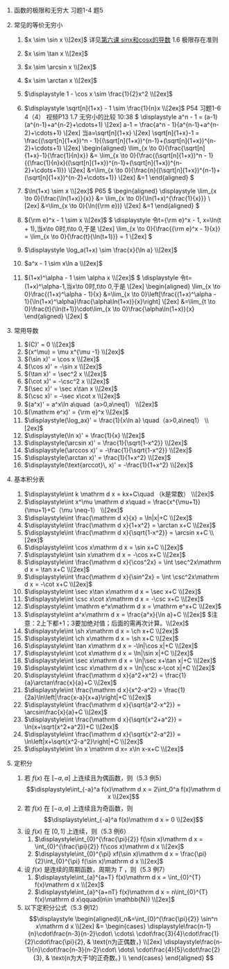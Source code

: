 1. 函数的极限和无穷大
   习题1-4 题5
2. 常见的等价无穷小
   1. $x \sim \sin x \\[2ex]$
     详见[第六课 sinx和cosx的导数](第六课%20sinx和cosx的导数/第六课%20sinx和cosx的导数.md)
     1.6 极限存在准则

   2. $x \sim \tan x \\[2ex]$

   3. $x \sim \arcsin x \\[2ex]$

   4. $x \sim \arctan x \\[2ex]$

   5. $\displaystyle 1 - \cos x \sim \frac{1}{2}x^2 \\[2ex]$

   6. $\displaystyle \sqrt[n]{1+x} - 1 \sim \frac{1}{n}x \\[2ex]$
        P54 习题1-6 4（4）
        视频P13 1.7 无穷小的比较 10:38
        $
        \displaystyle a^n - 1 = (a-1)(a^{n-1}+a^{n-2}+\cdots+1) \\[2ex]
        a-1 = \frac{a^n - 1}{a^{n-1}+a^{n-2}+\cdots+1} \\[2ex]
        当a=\sqrt[n]{1+x} \\[2ex]
        \sqrt[n]{1+x}-1 = \frac{(\sqrt[n]{1+x})^n - 1}{(\sqrt[n]{1+x})^{n-1}+(\sqrt[n]{1+x})^{n-2}+\cdots+1} \\[2ex]
        \begin{aligned}
        \lim_{x \to 0}{\frac{\sqrt[n]{1+x}-1}{\frac{1}{n}x}} &= \lim_{x \to 0}{\frac{(\sqrt[n]{1+x})^n - 1}{{\frac{1}{n}x}((\sqrt[n]{1+x})^{n-1}+(\sqrt[n]{1+x})^{n-2}+\cdots+1)}} \\[2ex]
        &=\lim_{x \to 0}{\frac{n}{(\sqrt[n]{1+x})^{n-1}+(\sqrt[n]{1+x})^{n-2}+\cdots+1}} \\[2ex]
        &=1
        \end{aligned}
        $

   7. $\ln(1+x) \sim x \\[2ex]$
        P65
        $
        \begin{aligned}
        \displaystyle \lim_{x \to 0}{\frac{\ln(1+x)}{x}} &= \lim_{x \to 0}{\ln(1+x)^{\frac{1}{x}}} \\[2ex]
        &=\lim_{x \to 0}{\ln({\rm e})} \\[2ex]
        &=1
        \end{aligned}
        $

   8. ${\rm e}^x - 1 \sim x \\[2ex]$
        $
        \displaystyle 令t={\rm e}^x - 1, x=\ln(t + 1),当x\to 0时,t\to 0,于是 \\[2ex]
        \lim_{x \to 0}{\frac{{\rm e}^x - 1}{x}} = \lim_{x \to 0}{\frac{t}{\ln(t+1)}} = 1 \\[2ex]
        $

   9. $\displaystyle \log_a(1+x) \sim \frac{x}{\ln a} \\[2ex]$

   10.  $a^x - 1 \sim x\ln a \\[2ex]$

   11.  $(1+x)^\alpha - 1 \sim \alpha x \\[2ex]$
        $
        \displaystyle 令t=(1+x)^\alpha-1,当x\to 0时,t\to 0,于是 \\[2ex]
        \begin{aligned}
        \lim_{x \to 0}\frac{(1+x)^\alpha - 1}{x}
        &=\lim_{x \to 0}\left[\frac{(1+x)^\alpha - 1}{\ln(1+x)^\alpha}\frac{\alpha\ln(1+x)}{x}\right] \\[2ex]
        &=\lim_{t \to 0}\frac{t}{\ln(t+1)}\cdot\lim_{x \to 0}\frac{\alpha\ln(1+x)}{x}
        \end{aligned} \\[2ex]
        $
3. 常用导数
   1. $(C)' = 0 \\[2ex]$
   2. $(x^\mu) = \mu x^{\mu -1} \\[2ex]$
   3. $(\sin x)' = \cos x \\[2ex]$
   4. $(\cos x)' = -\sin x \\[2ex]$
   5. $(\tan x)' = \sec^2 x \\[2ex]$
   6. $(\cot x)' = -\csc^2 x \\[2ex]$
   7. $(\sec x)' = \sec x\tan x \\[2ex]$
   8. $(\csc x)' = -\sec x\cot x \\[2ex]$
   9. $(a^x)' = a^x\ln a\quad（a>0,a\neq1） \\[2ex]$
   10. $(\mathrm e^x)' = {\rm e}^x \\[2ex]$
   11. $\displaystyle(\log_ax)' = \frac{1}{x\ln a} \quad（a>0,a\neq1） \\[2ex]$
   12. $\displaystyle(\ln x)' = \frac{1}{x} \\[2ex]$
   13. $\displaystyle(\arcsin x)' = \frac{1}{\sqrt{1-x^2}} \\[2ex]$
   14. $\displaystyle(\arccos x)' = -\frac{1}{\sqrt{1-x^2}} \\[2ex]$
   15. $\displaystyle(\arctan x)' = \frac{1}{1+x^2} \\[2ex]$
   16. $\displaystyle(\text{arccot}\, x)' = -\frac{1}{1+x^2} \\[2ex]$
4. 基本积分表
   1. $\displaystyle\int k \mathrm d x = kx+C\quad （k是常数） \\[2ex]$
   2. $\displaystyle\int x^\mu \mathrm d x\quad = \frac{x^{\mu+1}}{\mu+1}+C（\mu \neq-1） \\[2ex]$
   3. $\displaystyle\int \frac{\mathrm d x}{x} = \ln|x|+C \\[2ex]$
   4. $\displaystyle\int \frac{\mathrm d x}{1+x^2} = \arctan x+C \\[2ex]$
   5. $\displaystyle\int \frac{\mathrm d x}{\sqrt{1-x^2}} = \arcsin x+C \\[2ex]$
   6. $\displaystyle\int \cos x\mathrm d x = \sin x+C \\[2ex]$
   7. $\displaystyle\int \sin x\mathrm d x = -\cos x+C \\[2ex]$
   8. $\displaystyle\int \frac{\mathrm d x}{\cos^2x} = \int \sec^2x\mathrm d x = \tan x+C \\[2ex]$
   9. $\displaystyle\int \frac{\mathrm d x}{\sin^2x} = \int \csc^2x\mathrm d x = -\cot x+C \\[2ex]$
   10. $\displaystyle\int \sec x\tan x\mathrm d x = \sec x+C \\[2ex]$
   11. $\displaystyle\int \csc x\cot x\mathrm d x = -\csc x+C \\[2ex]$
   12. $\displaystyle\int \mathrm e^x\mathrm d x = \mathrm e^x+C \\[2ex]$
   13. $\displaystyle\int a^x\mathrm d x = \frac{a^x}{\ln a}+C \\[2ex]$
   $注意：2上下都+1；3要加绝对值；后面的需再次计算。\\[2ex]$
   14. $\displaystyle\int \sh x\mathrm d x = \ch x+C \\[2ex]$
   15. $\displaystyle\int \ch x\mathrm d x = \sh x+C \\[2ex]$
   16. $\displaystyle\int \tan x\mathrm d x = -\ln|\cos x|+C \\[2ex]$
   17. $\displaystyle\int \cot x\mathrm d x = \ln|\sin x|+C \\[2ex]$
   18. $\displaystyle\int \sec x\mathrm d x = \ln|\sec x+\tan x|+C \\[2ex]$
   19. $\displaystyle\int \csc x\mathrm d x = \ln|\csc x-\cot x|+C \\[2ex]$
   20. $\displaystyle\int \frac{\mathrm d x}{a^2+x^2} = \frac{1}{a}\arctan\frac{x}{a}+C \\[2ex]$
   21. $\displaystyle\int \frac{\mathrm d x}{x^2-a^2} = \frac{1}{2a}\ln\left|\frac{x-a}{x+a}\right|+C \\[2ex]$
   22. $\displaystyle\int \frac{\mathrm d x}{\sqrt{a^2-x^2}} = \arcsin\frac{x}{a}+C \\[2ex]$
   23. $\displaystyle\int \frac{\mathrm d x}{\sqrt{x^2+a^2}} = \ln(x+\sqrt{x^2+a^2})+C \\[2ex]$
   24. $\displaystyle\int \frac{\mathrm d x}{\sqrt{x^2-a^2}} = \ln\left|x+\sqrt{x^2-a^2}\right|+C \\[2ex]$
   25. $\displaystyle\int \ln x \mathrm d x= x\ln x-x+C \\[2ex]$
  
5. 定积分
   1. 若 $f(x)$ 在 $[-a,a]$ 上连续且为偶函数，则（5.3 例5）
      $$\displaystyle\int_{-a}^a f(x)\mathrm d x = 2\int_0^a f(x)\mathrm d x \\[2ex]$$
   2. 若 $f(x)$ 在 $[-a,a]$ 上连续且为奇函数，则
      $$\displaystyle\int_{-a}^a f(x)\mathrm d x = 0 \\[2ex]$$
   3. 设 $f(x)$ 在 $[0,1]$ 上连续，则（5.3 例6）
      1. $\displaystyle\int_{0}^{\frac{\pi}{2}} f(\sin x)\mathrm d x = \int_{0}^{\frac{\pi}{2}} f(\cos x)\mathrm d x  \\[2ex]$
      2. $\displaystyle\int_{0}^{\pi} xf(\sin x)\mathrm d x = \frac{\pi}{2}\int_{0}^{\pi} f(\sin x)\mathrm d x  \\[2ex]$
   4. 设 $f(x)$ 是连续的周期函数，周期为 $T$ ，则（5.3 例7）
      1. $\displaystyle\int_{a}^{a+T} f(x)\mathrm d x = \int_{0}^{T} f(x)\mathrm d x \\[2ex]$
      2. $\displaystyle\int_{a}^{a+nT} f(x)\mathrm d x = n\int_{0}^{T} f(x)\mathrm d x\qquad(n\in \mathbb{N}) \\[2ex]$
   5. 以下定积分公式（5.3 例12）
   $$\displaystyle
      \begin{aligned}I_n&=\int_{0}^{\frac{\pi}{2}} \sin^n x\mathrm d x \\[2ex]
      &=
         \begin{cases}
            \displaystyle\frac{n-1}{n}\cdot\frac{n-3}{n-2}\cdot\ \cdots\ \cdot\frac{3}{4}\cdot\frac{1}{2}\cdot\frac{\pi}{2}, & \text{n为正偶数，} \\[2ex]
            \displaystyle\frac{n-1}{n}\cdot\frac{n-3}{n-2}\cdot\ \dots\ \cdot\frac{4}{5}\cdot\frac{2}{3},        & \text{n为大于1的正奇数。} \\
         \end{cases}
      \end{aligned}
   $$